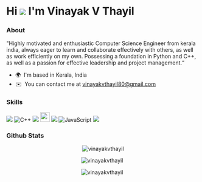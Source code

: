 Hi ![](https://user-images.githubusercontent.com/18350557/176309783-0785949b-9127-417c-8b55-ab5a4333674e.gif) I'm Vinayak V Thayil
========================================================================================================================================

### About

"Highly motivated and enthusiastic Computer Science Engineer from kerala india, always eager to learn and collaborate effectively with others, as well as work efficiently on 
 my own. Possessing a foundation in Python and C++, as well as a passion for effective leadership and project management.“

* 🌍  I'm based in Kerala, India
* ✉️  You can contact me at vinayakvthayil80@gmail.com

### Skills

<img src="https://img.shields.io/badge/Python-3776AB?style=for-the-badge&logo=python&logoColor=white"/> ![C++](https://img.shields.io/badge/C++-00599C?style=flat-square&logo=c%2B%2B&logoColor=white)
<img src="https://img.shields.io/badge/Java-ED8B00?style=for-the-badge&logo=java&logoColor=white"/> <img src="https://camo.githubusercontent.com/c8d13e1c596a6726b1da8475a9299fac133f95ef009083b48be01f975a44987e/68747470733a2f2f696d672e736869656c64732e696f2f62616467652f2d48544d4c2d3035313232413f7374796c653d666c6174266c6f676f3d48544d4c35" height="25"/> <img src="https://img.shields.io/badge/css-1572B6.svg?style=for-the-badge&logo=css3&logoColor=white"/> ![JavaScript](https://img.shields.io/badge/JavaScript-F7DF1E?style=flat-square&logo=javascript&logoColor=black) <img src="https://img.shields.io/badge/postgreSQL-4169E1.svg?style=for-the-badge&logo=postgresql&logoColor=white"/>





### Github Stats

<p align="center"> &nbsp;<img src="https://github-readme-stats.vercel.app/api?username=vinayakvthayil&show_icons=true&locale=en&theme=blue-green" alt="vinayakvthayil" /></p>
<p align="center"><img " src="https://github-readme-streak-stats.herokuapp.com/?user=vinayakvthayil&theme=blue-green" alt="vinayakvthayil" /></p>
<p align="center"><img  src="https://github-readme-stats.vercel.app/api/top-langs?username=vinayakvthayil&show_icons=true&locale=en&layout=compact&theme=blue-green" alt="vinayakvthayil" /></p>
